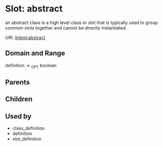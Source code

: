 
# Slot: abstract


an abstract class is a high level class or slot that is typically used to group common slots together and cannot be directly instantiated.

URI: [linkml:abstract](https://w3id.org/linkml/abstract)


## Domain and Range

definition &#8594;  <sub>OPT</sub> boolean

## Parents


## Children


## Used by

 * class_definition
 * definition
 * slot_definition
